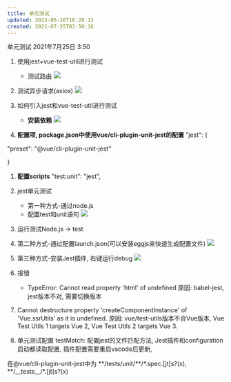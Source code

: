 ```yaml
---
title: 单元测试
updated: 2023-06-16T16:28:13
created: 2021-07-25T03:50:16
---
```


单元测试
2021年7月25日
3:50

1.  使用jest+vue-test-util进行测试
    - 测试路由
![](C:\Users\hvgub\AppData\Local\Temp\第一笔记本\pandoc/media/image1.png)

1.  测试异步请求(axios)
![](C:\Users\hvgub\AppData\Local\Temp\第一笔记本\pandoc/media/image2.png)

1.  如何引入jest和vue-test-util进行测试
    - **安装依赖**
![](C:\Users\hvgub\AppData\Local\Temp\第一笔记本\pandoc/media/image3.png)

1.  **配置项, package.json中使用vue/cli-plugin-unit-jest的配置**
"jest": {

"preset": "@vue/cli-plugin-unit-jest"

}
1.  **配置scripts**
"test:unit": "jest",

1.  jest单元测试
    - 第一种方式-通过node.js
    - 配置test和unit语句
![](C:\Users\hvgub\AppData\Local\Temp\第一笔记本\pandoc/media/image4.png)
1.  运行测试Node.js -\> test
1.  第二种方式-通过配置launch.json(可以安装eggjs来快速生成配置文件)
![](C:\Users\hvgub\AppData\Local\Temp\第一笔记本\pandoc/media/image5.png)
1.  第三种方式-安装Jest插件, 右键运行debug
![](C:\Users\hvgub\AppData\Local\Temp\第一笔记本\pandoc/media/image6.png)

1.  报错
    - TypeError: Cannot read property 'html' of undefined
原因: babel-jest, jest版本不对, 需要切换版本
1.  Cannot destructure property 'createComponentInstance' of 'Vue.ssrUtils' as it is undefined.
原因: vue/test-utils版本不合Vue版本, Vue Test Utils 1 targets Vue 2, Vue Test Utils 2 targets Vue 3.
1.  单元测试配置
testMatch: 配置jest的文件匹配方法, Jest插件和configuration启动都读取配置, 插件配置需要重启vscode后更新,

在@vue/cli-plugin-unit-jest中为 \*\*/tests/unit/\*\*/\*.spec.\[jt\]s?(x), \*\*/\_\_tests\_\_/\*.\[jt\]s?(x)
